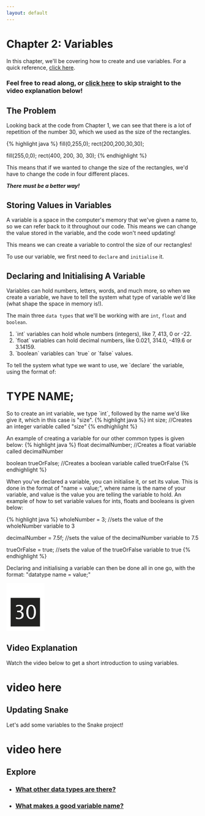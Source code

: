 ```yaml
---
layout: default
---
```


<h1>Chapter 2: Variables</h1>

In this chapter, we'll be covering how to create and use variables. For a quick reference, <a href="../Essentials/variables">click here</a>.

<h3>Feel free to read along, or <a href="#video_explanation">click here</a> to skip straight to the video explanation below!</h3>



<h2>The Problem</h2>
Looking back at the code from Chapter 1, we can see that there is a lot of repetition of the number 30, which we used as the size of the rectangles.

{% highlight java %}
fill(0,255,0);
rect(200,200,30,30);

fill(255,0,0);
rect(400, 200, 30, 30);
{% endhighlight %}

This means that if we wanted to change the size of the rectangles, we'd have to change the code in four different places.

<b><i>There must be a better way!</i></b>

<h2>Storing Values in Variables</h2>
A variable is a space in the computer's memory that we've given a name to, so we can refer back to it throughout our code. This means we can change the value stored in the variable, and the code won't need updating!

This means we can create a variable to control the size of our rectangles!

To use our variable, we first need to `declare` and `initialise` it.

<h2>Declaring and Initialising A Variable</h2>
Variables can hold numbers, letters, words, and much more, so when we create a variable, we have to tell the system what type of variable we'd like (what shape the space in memory is!).

The main three `data types` that we'll be working with are `int`, `float` and `boolean`.
<ol>
<li>`int` variables can hold whole numbers (integers), like 7, 413, 0 or -22.</li>
<li>`float` variables can hold decimal numbers, like 0.021, 314.0, -419.6 or 3.14159.</li>
<li>`boolean` variables can `true` or `false` values.</li>
</ol>
To tell the system what type we want to use, we `declare` the variable, using the format of:
<h1>TYPE NAME;</h1>
So to create an int variable, we type `int`, followed by the name we'd like give it, which in this case is "size".
{% highlight java %}
int size; //Creates an integer variable called "size"
{% endhighlight %}


An example of creating a variable for our other common types is given below:
{% highlight java %}
float decimalNumber; //Creates a float variable called decimalNumber

boolean trueOrFalse; //Creates a boolean variable called trueOrFalse
{% endhighlight %}

When you've declared a variable, you can initialise it, or set its value. This is done in the format of "name = value;", where name is the name of your variable, and value is the value you are telling the variable to hold.
An example of how to set variable values for ints, floats and booleans is given below:

{% highlight java %}
wholeNumber = 3; //sets the value of the wholeNumber variable to 3

decimalNumber = 7.5f; //sets the value of the decimalNumber variable to 7.5

trueOrFalse = true; //sets the value of the trueOrFalse variable to true
{% endhighlight %}

Declaring and initialising a variable can then be done all in one go, with the format: "datatype name = value;"


<img src="../Images/size_variable.png" alt="Girl in a jacket" width="100" height="125">


<h2 id="video_explanation" >Video Explanation</h2>
Watch the video below to get a short introduction to using variables.
<h1> video here </h1>


<h2>Updating Snake</h2>
Let's add some variables to the Snake project!
<h1>video here</h1>

<h2>Explore</h2>
<ul>
    <li><h3><a href="Lessons/variables">What other data types are there?</a></h3></li>
    <li><h3><a href="Lessons/variables">What makes a good variable name?</a></h3></li>
</ul>
